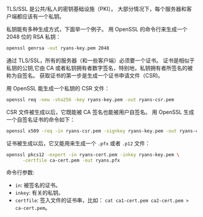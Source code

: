 
TLS/SSL 是公共/私人的密钥基础设施（PKI）。
大部分情况下，每个服务器和客户端都应该有一个私钥。

私钥能有多种生成方式，下面举一个例子。
用 OpenSSL 的命令行来生成一个 2048 位的 RSA 私钥：

```sh
openssl genrsa -out ryans-key.pem 2048
```

通过 TLS/SSL，所有的服务器（和一些客户端）必须要一个证书。
证书是相似于私钥的公钥,它由 CA 或者私钥拥有者数字签名，特别地，私钥拥有者所签名的被称为自签名。
获取证书的第一步是生成一个证书申请文件（CSR)。

用 OpenSSL 能生成一个私钥的 CSR 文件：

```sh
openssl req -new -sha256 -key ryans-key.pem -out ryans-csr.pem
```

CSR 文件被生成以后，它既能被 CA 签名也能被用户自签名。
用 OpenSSL 生成一个自签名证书的命令如下：

```sh
openssl x509 -req -in ryans-csr.pem -signkey ryans-key.pem -out ryans-cert.pem
```

证书被生成以后，它又能用来生成一个 `.pfx` 或者 `.p12` 文件：

```sh
openssl pkcs12 -export -in ryans-cert.pem -inkey ryans-key.pem \
      -certfile ca-cert.pem -out ryans.pfx
```

命令行参数:

* `in`: 被签名的证书。
* `inkey`: 有关的私钥。
* `certfile`: 签入文件的证书串，比如： `cat ca1-cert.pem ca2-cert.pem > ca-cert.pem`。

